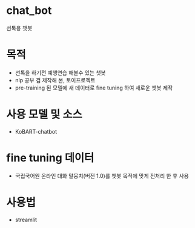 # chat_bot

선톡용 챗봇


# 목적
- 선톡을 하기전 예행연습 해볼수 있는 챗봇
- nlp 공부 겸 제작해 본, 토이프로젝트
- pre-training 된 모델에 새 데이터로 fine tuning 하여 새로운 챗봇 제작

# 사용 모델 및 소스
- KoBART-chatbot

# fine tuning 데이터
- 국립국어원 온라인 대화 말뭉치(버전 1.0)를 챗봇 목적에 맞게 전처리 한 후 사용

# 사용법
- streamlit
